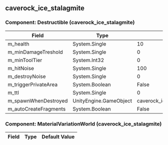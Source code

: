 ## caverock_ice_stalagmite

### Component: Destructible (caverock_ice_stalagmite)

|Field|Type|Default Value|
|-----|----|-------------|
|m_health|System.Single|10|
|m_minDamageTreshold|System.Single|0|
|m_minToolTier|System.Int32|0|
|m_hitNoise|System.Single|100|
|m_destroyNoise|System.Single|0|
|m_triggerPrivateArea|System.Boolean|False|
|m_ttl|System.Single|0|
|m_spawnWhenDestroyed|UnityEngine.GameObject|caverock_ice_stalagmite_destruction|
|m_autoCreateFragments|System.Boolean|False|

### Component: MaterialVariationWorld (caverock_ice_stalagmite)

|Field|Type|Default Value|
|-----|----|-------------|

